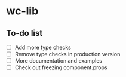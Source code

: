 # wc-lib

## To-do list

- [ ] Add more type checks
- [ ] Remove type checks in production version
- [ ] More documentation and examples
- [ ] Check out freezing component.props 